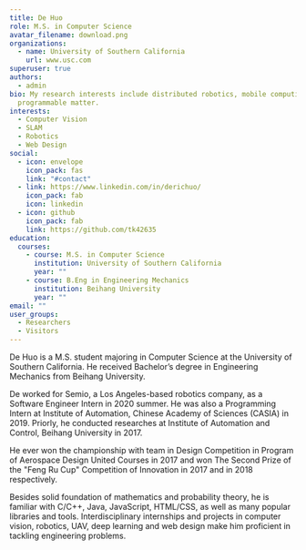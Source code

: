 ```yaml
---
title: De Huo
role: M.S. in Computer Science
avatar_filename: download.png
organizations:
  - name: University of Southern California
    url: www.usc.com
superuser: true
authors:
  - admin
bio: My research interests include distributed robotics, mobile computing and
  programmable matter.
interests:
  - Computer Vision
  - SLAM
  - Robotics
  - Web Design
social:
  - icon: envelope
    icon_pack: fas
    link: "#contact"
  - link: https://www.linkedin.com/in/derichuo/
    icon_pack: fab
    icon: linkedin
  - icon: github
    icon_pack: fab
    link: https://github.com/tk42635
education:
  courses:
    - course: M.S. in Computer Science
      institution: University of Southern California
      year: ""
    - course: B.Eng in Engineering Mechanics
      institution: Beihang University
      year: ""
email: ""
user_groups:
  - Researchers
  - Visitors
---
```

De Huo is a M.S. student majoring in Computer Science at the University of Southern California. He received Bachelor’s degree in Engineering Mechanics from Beihang University. 

De worked for Semio, a Los Angeles-based robotics company, as a Software Engineer Intern in 2020 summer. He was also a Programming Intern at Institute of Automation, Chinese Academy of Sciences (CASIA) in 2019. Priorly, he conducted researches at Institute of Automation and Control, Beihang University in 2017. 

He ever won the championship with team in Design Competition in Program of Aerospace Design United Courses in 2017 and won The Second Prize of the "Feng Ru Cup" Competition of Innovation in 2017 and in 2018 respectively. 

Besides solid foundation of mathematics and probability theory, he is familiar with C/C++, Java, JavaScript, HTML/CSS, as well as many popular libraries and tools. Interdisciplinary internships and projects in computer vision, robotics, UAV, deep learning and web design make him proficient in tackling engineering problems.